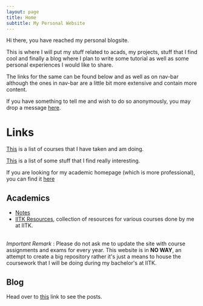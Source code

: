 ```yaml
--- 
layout: page
title: Home
subtitle: My Personal Website
---
```

Hi there, you have reached my personal blogsite.

This is where I will put my stuff related to acads, my projects, stuff that I find cool and finally a blog where I plan to write some tutorial as well as some personal experiences I would like to share. 

The links for the same can be found below and as well as on nav-bar although the ones in nav-bar are a little bit more extensive and contain more content. 

If you have something to tell me and wish to do so anonymously, you may drop a message [here](https://docs.google.com/forms/d/e/1FAIpQLSf6Ga8lyGlxkSKbyv8kmXSSx13lL_JeHsMYpNR1p3mrczpYkA/viewform?usp=sf_link). 

# Links

[This](/blog/courses) is a list of courses that I have taken and am doing.

[This](/blog/cool_stuff) is a list of some stuff that I find really interesting. 

If you are looking for my academic homepage (which is more professional), you can find it [here](https://yatharth0610.github.io)

## Academics
* [Notes](/blog/notes)
* [IITK Resources](/blog/iitk-resources), collection of resources for various courses done by me at IITK.

\
_Important Remark_ : Please do not ask me to update the site with course assignments and exams for every year. This website is in **NO WAY**, an attempt to create a big repository rather it's just a means to house the coursework that I will be doing during my bachelor's at IITK. 

## Blog

Head over to [this](/blog/archive) link to see the posts.